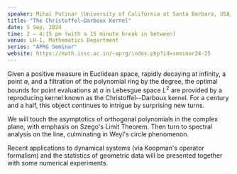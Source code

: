 ```yaml
---
speaker: Mihai Putinar (University of California at Santa Barbara, USA and Newcastle University, UK) 
title: "The Christoffel–Darboux Kernel"
date: 5 Sep, 2024
time: 2 – 4:15 pm (with a 15 minute break in between) 
venue: LH-1, Mathematics Department
series: "APRG Seminar"
website: https://math.iisc.ac.in/~aprg/index.php?id=seminar24-25
---
```


Given a positive measure in Euclidean space, rapidly decaying at infinity, a point $a$, and a filtration of the polynomial ring by the degree, the optimal bounds
for point evaluations at $a$ in Lebesgue space $L^2$ are provided by a reproducing kernel known as the Christoffel--Darboux kernel. For a century and a half, this
object continues to intrigue by surprising new turns. 

We will touch the asymptotics of orthogonal polynomials in the complex plane, with emphasis on Szego's Limit Theorem. Then turn to spectral analysis on the line,
culminating in Weyl's circle phenomenon. 

Recent applications to dynamical systems (via Koopman's operator formalism) and the statistics of geometric data will be presented together with some numerical
experiments.
